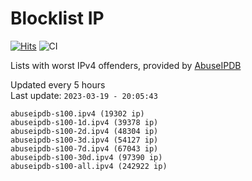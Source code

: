 # Blocklist IP

[![Hits](https://hits.seeyoufarm.com/api/count/incr/badge.svg?url=https%3A%2F%2Fgithub.com%2Fborestad%2Fblocklist-ip%2F&count_bg=%2379C83D&title_bg=%23555555&icon=&icon_color=%23E7E7E7&title=hits&edge_flat=false)](https://hits.seeyoufarm.com)  ![CI](https://img.shields.io/github/workflow/status/borestad/blocklist-ip/CI?style=flat-square)

Lists with worst IPv4 offenders, provided by [AbuseIPDB](https://www.abuseipdb.com/)

<!-- FOOTER-PLACEHOLDER -->
Updated every 5 hours<br>
Last update: `2023-03-19 - 20:05:43`
```
abuseipdb-s100.ipv4 (19302 ip)
abuseipdb-s100-1d.ipv4 (39378 ip)
abuseipdb-s100-2d.ipv4 (48304 ip)
abuseipdb-s100-3d.ipv4 (54127 ip)
abuseipdb-s100-7d.ipv4 (67043 ip)
abuseipdb-s100-30d.ipv4 (97390 ip)
abuseipdb-s100-all.ipv4 (242922 ip)
```
